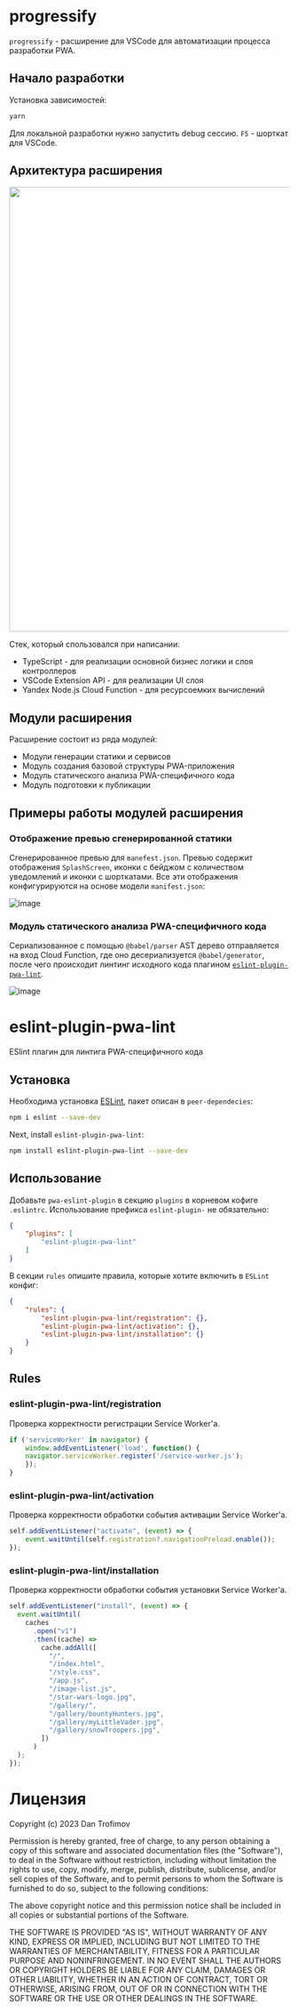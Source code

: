 # progressify

`progressify` - расширение для VSCode для автоматизации процесса разработки PWA.

## Начало разработки

Установка зависимостей:

```bash
yarn
```

Для локальной разработки нужно запустить debug сессию. `F5` - шорткат для VSCode. 

## Архитектура расширения

<img src="https://github.com/DanTrofimov/progressify/assets/44056222/3a68f307-3018-4d89-889f-d8c2be5821a7" width="800" />

Стек, который спользовался при написании:

- TypeScript - для реализации основной бизнес логики и слоя контроллеров
- VSCode Extension API - для реализации UI слоя
- Yandex Node.js Cloud Function - для ресурсоемких вычислений

## Модули расширения

Расширение состоит из ряда модулей:
- Модули генерации статики и сервисов
- Модуль создания базовой структуры PWA-приложения
- Модуль статического анализа PWA-специфичного кода
- Модуль подготовки к публикации

## Примеры работы модулей расширения

### Отображение превью сгенерированной статики

Сгенерированное превью для `manefest.json`. Превью содержит отображения `SplashScreen`, иконки с бейджом с количеством уведомлений и иконки с шорткатами. Все эти отображения конфигурируются на основе модели `manifest.json`:

![image](https://github.com/DanTrofimov/progressify/assets/44056222/d72ff350-ba76-460e-a140-e7a97a6ee07b)


### Модуль статического анализа PWA-специфичного кода

Сериализованное с помощью `@babel/parser` AST дерево отправляется на вход Cloud Function, где оно десериализуется `@babel/generator`, после чего происходит линтинг исходного кода плагином [`eslint-plugin-pwa-lint`](https://www.npmjs.com/package/eslint-plugin-pwa-lint). 

![image](https://github.com/DanTrofimov/progressify/assets/44056222/bd458683-c5a5-43c4-b0ba-5e097afe0c8c)


# eslint-plugin-pwa-lint

ESlint плагин для линтига PWA-специфичного кода

## Установка

Необходима установка [ESLint](https://eslint.org/), пакет описан в `peer-dependecies`:

```sh
npm i eslint --save-dev
```

Next, install `eslint-plugin-pwa-lint`:

```sh
npm install eslint-plugin-pwa-lint --save-dev
```

## Использование

Добавьте `pwa-eslint-plugin` в секцию `plugins` в корневом кофиге `.eslintrc`. Использование префикса `eslint-plugin-` не обязательно:

```json
{
    "plugins": [
        "eslint-plugin-pwa-lint"
    ]
}
```


В секции `rules` опишите правила, которые хотите включить в `ESLint` конфиг:

```json
{
    "rules": {
        "eslint-plugin-pwa-lint/registration": {},
        "eslint-plugin-pwa-lint/activation": {},
        "eslint-plugin-pwa-lint/installation": {}
    }
}
```

## Rules

### eslint-plugin-pwa-lint/registration

Проверка корректности регистрации Service Worker'a.

```js
if ('serviceWorker' in navigator) {
    window.addEventListener('load', function() {
    navigator.serviceWorker.register('/service-worker.js');
    });
}
```

### eslint-plugin-pwa-lint/activation

Проверка корректности обработки события активации Service Worker'a.

```js
self.addEventListener("activate", (event) => {
    event.waitUntil(self.registration?.navigationPreload.enable());
});
```

### eslint-plugin-pwa-lint/installation

Проверка корректности обработки события установки Service Worker'a.

```js
self.addEventListener("install", (event) => {
  event.waitUntil(
    caches
      .open("v1")
      .then((cache) =>
        cache.addAll([
          "/",
          "/index.html",
          "/style.css",
          "/app.js",
          "/image-list.js",
          "/star-wars-logo.jpg",
          "/gallery/",
          "/gallery/bountyHunters.jpg",
          "/gallery/myLittleVader.jpg",
          "/gallery/snowTroopers.jpg",
        ])
      )
  );
});
```

# Лицензия

Copyright (c) 2023 Dan Trofimov

Permission is hereby granted, free of charge, to any person obtaining a copy of this software and associated documentation files (the "Software"), to deal in the Software without restriction, including without limitation the rights to use, copy, modify, merge, publish, distribute, sublicense, and/or sell copies of the Software, and to permit persons to whom the Software is furnished to do so, subject to the following conditions:

The above copyright notice and this permission notice shall be included in all copies or substantial portions of the Software.

THE SOFTWARE IS PROVIDED "AS IS", WITHOUT WARRANTY OF ANY KIND, EXPRESS OR IMPLIED, INCLUDING BUT NOT LIMITED TO THE WARRANTIES OF MERCHANTABILITY, FITNESS FOR A PARTICULAR PURPOSE AND NONINFRINGEMENT. IN NO EVENT SHALL THE AUTHORS OR COPYRIGHT HOLDERS BE LIABLE FOR ANY CLAIM, DAMAGES OR OTHER LIABILITY, WHETHER IN AN ACTION OF CONTRACT, TORT OR OTHERWISE, ARISING FROM, OUT OF OR IN CONNECTION WITH THE SOFTWARE OR THE USE OR OTHER DEALINGS IN THE SOFTWARE.
